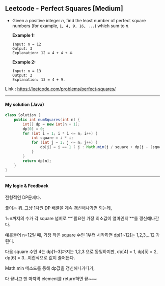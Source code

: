 ## Leetcode - Perfect Squares [Medium]

- Given a positive integer *n*, find the least number of perfect square numbers (for example, `1, 4, 9, 16, ...`) which sum to *n*.

  **Example 1:**

  ```
  Input: n = 12
  Output: 3 
  Explanation: 12 = 4 + 4 + 4.
  ```

  **Example 2:**

  ```
  Input: n = 13
  Output: 2
  Explanation: 13 = 4 + 9.
  ```



Link : https://leetcode.com/problems/perfect-squares/

---



#### My solution (Java)

```java
class Solution {
    public int numSquares(int n) {
        int[] dp = new int[n + 1];
        dp[0] = 0;
        for (int i = 1; i * i <= n; i++) {
            int square = i * i;
            for (int j = 1; j <= n; j++) {
                dp[j] = i == 1 ? j : Math.min(j / square + dp[j - (square) * (j / square)], dp[j]);
            }
        }
        return dp[n];
    }
}
```

---



#### My logic & Feedback

전형적인 DP문제다.

풀이는 뭐..그냥 1차원 DP 배열을 계속 갱신해나가면 되는데,

1~n까지의 수가 각 square 넘버로 **'필요한 가장 최소값이 얼마인지'**를 갱신해나간다.

예를들어 n=12일 때, 가장 작은 square 수인 1부터 시작하면 dp[1~12]는 1,2,3,...12 가 된다.

다음 square 수인 4는 dp[1~3]까지는 1,2,3 으로 동일하지만, dp[4] = 1, dp[5] = 2, dp[6] = 3...이런식으로 값이 줄어든다.

Math.min 메소드를 통해 dp값을 갱신해나가다가,

다 끝나고 맨 마지막 element를 return하면 끝~~~